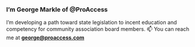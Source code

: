 ### I’m George Markle of @ProAccess
I’m developing a path toward state legislation to incent education and competency for community association board members.
📫 You can reach me at <b>george@proaccess.com<b>

<!---
ProAccess/MakeMyHOAok is a ✨ special ✨ repository because its `README.md` (this file) appears on your GitHub profile.
You can click the Preview link to take a look at your changes.
--->
